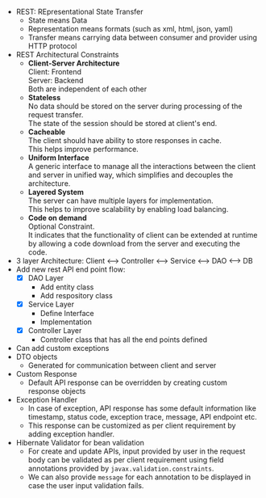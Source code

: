 - REST: REpresentational State Transfer
  - State means Data
  - Representation means formats (such as xml, html, json, yaml)
  - Transfer means carrying data between consumer and provider using HTTP protocol
- REST Architectural Constraints
  - **Client-Server Architecture** <br>
    Client: Frontend <br>
    Server: Backend <br>
    Both are independent of each other
  - **Stateless** <br>
    No data should be stored on the server during processing of the request transfer. <br>
    The state of the session should be stored at client's end.<br> 
  - **Cacheable**<br>
    The client should have ability to store responses in cache.<br>
    This helps improve performance.
  - **Uniform Interface**<br>
    A generic interface to manage all the interactions between the client and server in unified way, which simplifies and decouples the architecture.
  - **Layered System**<br>
    The server can have multiple layers for implementation. <br>
    This helps to improve scalability by enabling load balancing.
  - **Code on demand**<br>
    Optional Constraint.<br>
    It indicates that the functionality of client can be extended at runtime by allowing a code download from the server and executing the code. 
- 3 layer Architecture: Client <--> Controller <--> Service <--> DAO <--> DB
- Add new rest API end point flow:
  - [x] DAO Layer
    - Add entity class
    - Add respository class
  - [x] Service Layer
    - Define Interface
    - Implementation
  - [x] Controller Layer
    - Controller class that has all the end points defined
- Can add custom exceptions
- DTO objects
  - Generated for communication between client and server
- Custom Response
  - Default API response can be overridden by creating custom response objects
- Exception Handler
  - In case of exception, API response has some default information like timestamp, status code, exception trace, message, API endpoint etc.
  - This response can be customized as per client requirement by adding exception handler. 
- Hibernate Validator for bean validation
  - For create and update APIs, input provided by user in the request body can be validated as per client requirement using field annotations provided by ```javax.validation.constraints```.
  - We can also provide ```message``` for each annotation to be displayed in case the user input validation fails.
